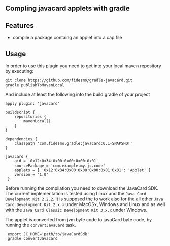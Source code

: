 Compling javacard applets with gradle
-------------------------------------

Features
--------

 - compile a package containg an applet into a cap file


Usage
-----

In order to use this plugin you need to get into your local maven repository by executing:

    git clone https://github.com/fidesmo/gradle-javacard.git
    gradle publishToMavenLocal

And include at least the following into the build.gradle of your project

    apply plugin: 'javacard'

    buildscript {
        repositories {
            mavenLocal()
        }
    }

    dependencies {
        classpath 'com.fidesmo.gradle:javacard:0.1-SNAPSHOT'
    }

    javacard {
        aid = '0x12:0x34:0x00:0x00:0x00:0x01'
        sourcePackage = 'com.example.my.jc.code'
        applets = [ '0x12:0x34:0x00:0x00:0x00:0x01:0x01': 'Applet' ]
        version = '1.0'
     }

Before running the compilation you need to download the JavaCard SDK. The current implementation is
tested using Linux and the `Java Card Development Kit 2.2.2`. It is supposed the to work also for
the all other `Java Card Development Kit 2.x.x` under MacOSx, Windows and Linux and as well with the
`Java Card Classic Development Kit 3.x.x` under Windows.

The applet is converted from jvm byte code to javaCard byte code, by running the `convertJavaCard`
task.

     export JC_HOME='path/to/javaCardSdk'
     gradle convertJavacard
